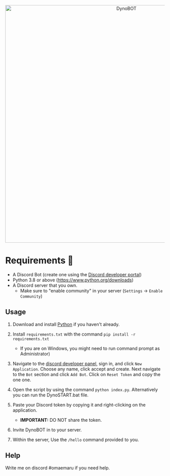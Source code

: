 <p align="center">
  <img alt="DynoBOT" width="750px">
</p>

# Requirements 🧾
- A Discord Bot (create one using the [Discord developer portal](https://discord.com/developers/applications))
- Python 3.8 or above (https://www.python.org/downloads)
- A Discord server that you own.
  - Make sure to "enable community" in your server (`Settings` -> `Enable Community`)

## Usage
1. Download and install [Python](https://www.python.org/downloads) if you haven't already.

2. Install `requirements.txt` with the command `pip install -r requirements.txt`
   - If you are on Windows, you might need to run command prompt as Administrator)

3. Navigate to the [discord developer panel](https://discord.com/developers/applications), sign in, and click `New Application`. Choose any name, click accept and create. Next navigate to the `Bot` section and click `Add Bot`.  Click on `Reset Token` and copy the one one.

4. Open the script by using the command `python index.py`. Alternatively you can run the DynoSTART.bat file.

5. Paste your Discord token by copying it and right-clicking on the application.
   - **IMPORTANT:** DO NOT share the token.
   
6. Invite DynoBOT in to your server.

7. Within the server, Use the `/hello` command provided to you.

## Help
Write me on discord #omaemaru if you need help.